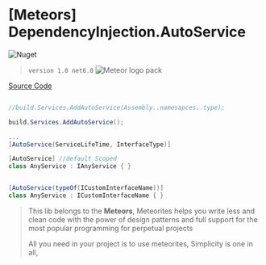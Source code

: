# [Meteors]  DependencyInjection.AutoService
<img alt="Nuget" src="https://img.shields.io/nuget/dt/Meteors.DependencyInjection.AutoService?color=green&logo=nuget&logoColor=blue&style=for-the-badge">

> `version 1.0 net6.0`
![Meteor logo pack](https://user-images.githubusercontent.com/48151918/175791394-3913f060-5551-435c-adda-5bc487964f1c.png)

[Source Code](https://github.com/MhozaifaA/DependencyInjection.AutoService)

``` C#

//build.Services.AddAutoService(Assembly..namesapces..type);

build.Services.AddAutoService();

...
[AutoService(ServiceLifeTime, InterfaceType)]

[AutoService] //default Scoped
class AnyService : IAnyService { }


[AutoService(typeOf(ICustomInterfaceName))]
class AnyService : ICustomInterfaceName { }


```




> This lib belongs to the **Meteors**,
> Meteorites helps you write less and clean code with the power of design patterns and full support for the most popular programming for perpetual projects
>
> All you need in your project is to use meteorites,
> Simplicity is one in all,

